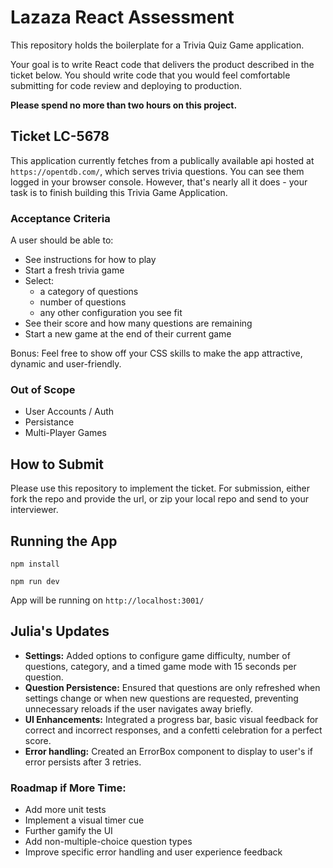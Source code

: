 # Lazaza React Assessment

This repository holds the boilerplate for a Trivia Quiz Game application.

Your goal is to write React code that delivers the product described in the ticket below. You should write code that you would feel comfortable submitting for code review and deploying to production.

**Please spend no more than two hours on this project.**

## Ticket LC-5678

This application currently fetches from a publically available api hosted at `https://opentdb.com/`, which serves trivia questions. You can see them logged in your browser console. However, that's nearly all it does - your task is to finish building this Trivia Game Application.

### Acceptance Criteria

A user should be able to:

- See instructions for how to play
- Start a fresh trivia game
- Select:
  - a category of questions
  - number of questions
  - any other configuration you see fit
- See their score and how many questions are remaining
- Start a new game at the end of their current game

Bonus: Feel free to show off your CSS skills to make the app attractive, dynamic and user-friendly.

### Out of Scope

- User Accounts / Auth
- Persistance
- Multi-Player Games

## How to Submit

Please use this repository to implement the ticket.
For submission, either fork the repo and provide the url, or zip your local repo and send to your interviewer.

## Running the App

`npm install`

`npm run dev`

App will be running on `http://localhost:3001/`

## Julia's Updates

- **Settings:** Added options to configure game difficulty, number of questions, category, and a timed game mode with 15 seconds per question.
- **Question Persistence:** Ensured that questions are only refreshed when settings change or when new questions are requested, preventing unnecessary reloads if the user navigates away briefly.
- **UI Enhancements:** Integrated a progress bar, basic visual feedback for correct and incorrect responses, and a confetti celebration for a perfect score.
- **Error handling:** Created an ErrorBox component to display to user's if error persists after 3 retries.

### Roadmap if More Time:
- Add more unit tests
- Implement a visual timer cue
- Further gamify the UI
- Add non-multiple-choice question types
- Improve specific error handling and user experience feedback



